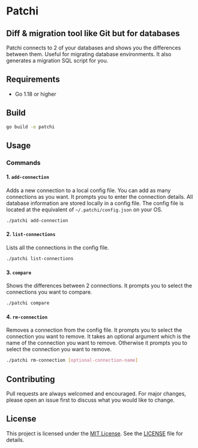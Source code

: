 # Patchi

## Diff & migration tool like Git but for databases
Patchi connects to 2 of your databases and shows you the differences between them. Useful for
migrating database environments. It also generates a migration SQL script for you.


## Requirements
- Go 1.18 or higher

## Build
```bash
go build -o patchi
```

## Usage

### Commands

#### 1. `add-connection`
Adds a new connection to a local config file. You can add as many connections as you want. It prompts you to enter the connection details.
All database information are stored locally in a config file. The config file is located at the equivalent of `~/.patchi/config.json` on your OS.
```bash
./patchi add-connection
```

#### 2. `list-connections`
Lists all the connections in the config file.
```bash
./patchi list-connections
```

#### 3. `compare`
Shows the differences between 2 connections. It prompts you to select the connections you want to compare.
```bash
./patchi compare
```

#### 4. `rm-connection`
Removes a connection from the config file. It prompts you to select the connection you want to remove.
It takes an optional argument which is the name of the connection you want to remove. Otherwise it prompts you to select the connection you want to remove.
```bash
./patchi rm-connection [optional-connection-name]
```


## Contributing
Pull requests are always welcomed and encouraged. For major changes, please open an issue first to discuss what you would like to change.

## License
This project is licensed under the [MIT License](https://choosealicense.com/licenses/mit/). See the [LICENSE](LICENSE) file for details.